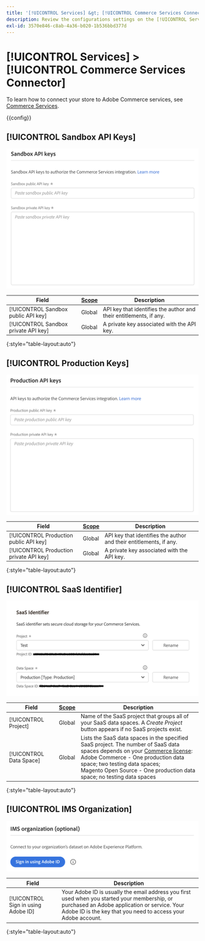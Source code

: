 ```yaml
---
title: '[!UICONTROL Services] &gt; [!UICONTROL Commerce Services Connector]'
description: Review the configurations settings on the [!UICONTROL Services] &gt; [!UICONTROL Commerce Services Connector] page of the Commerce Admin.
exl-id: 3570e846-c8ab-4a36-b020-1b536bbd377d
---
```

# [!UICONTROL Services] > [!UICONTROL Commerce Services Connector]

To learn how to connect your store to Adobe Commerce services, see [Commerce Services](https://experienceleague.adobe.com/docs/commerce-merchant-services/user-guides/integration-services/saas.html).

{{config}}

## [!UICONTROL Sandbox API Keys]

![Sandbox API Key](./assets/sandbox-key-saas-configuration.png)<!-- zoom -->

|Field|[Scope](../../getting-started/websites-stores-views.md#scope-settings)|Description|
|--- |--- |--- |
|[!UICONTROL Sandbox public API key]|Global|API key that identifies the author and their entitlements, if any.|
|[!UICONTROL Sandbox private API key]|Global|A private key associated with the API key.|

{:style="table-layout:auto"}

## [!UICONTROL Production Keys]

![Production API Key](./assets/prod-key-saas-configuration.png)<!-- zoom -->

|Field|[Scope](../../getting-started/websites-stores-views.md#scope-settings)|Description|
|--- |--- |--- |
|[!UICONTROL Production public API key]|Global|API key that identifies the author and their entitlements, if any.|
|[!UICONTROL Production private API key]|Global|A private key associated with the API key.|

{:style="table-layout:auto"}

## [!UICONTROL SaaS Identifier]

![SaaS Identifier](./assets/saas-identifier.png)<!-- zoom -->

|Field|[Scope](../../getting-started/websites-stores-views.md#scope-settings)|Description|
|--- |--- |--- |
|[!UICONTROL Project]|Global|Name of the SaaS project that groups all of your SaaS data spaces. A _Create Project_ button appears if no SaaS projects exist.|
|[!UICONTROL Data Space]|Global|Lists the SaaS data spaces in the specified SaaS project. The number of SaaS data spaces depends on your [Commerce license](https://experienceleague.adobe.com/docs/commerce-merchant-services/user-guides/integration-services/saas.html):<br />Adobe Commerce - One production data space; two testing data spaces;<br />Magento Open Source - One production data space; no testing data spaces|

{:style="table-layout:auto"}

## [!UICONTROL IMS Organization]

![IMS Organization](./assets/ims-organization.png)<!-- zoom -->

|Field|Description|
|--- |--- |
|[!UICONTROL Sign in using Adobe ID]| Your Adobe ID is usually the email address you first used when you started your membership, or purchased an Adobe application or service. Your Adobe ID is the key that you need to access your Adobe account.|

{:style="table-layout:auto"}
